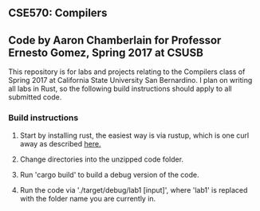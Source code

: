 ## CSE570: Compilers
## Code by Aaron Chamberlain for Professor Ernesto Gomez, Spring 2017 at CSUSB

This repository is for labs and projects relating to the Compilers class of Spring
2017 at California State University San Bernardino. I plan on writing all labs in Rust,
so the following build instructions should apply to all submitted code.

### Build instructions
1) Start by installing rust, the easiest way is via rustup, which is one curl away
as described [here.][install-rust]

2) Change directories into the unzipped code folder.

3) Run 'cargo build' to build a debug version of the code.

4) Run the code via './target/debug/lab1 [input]', where 'lab1' is replaced with the folder name you are currently in.

[install-rust]: https://www.rust-lang.org/en-US/install.html
